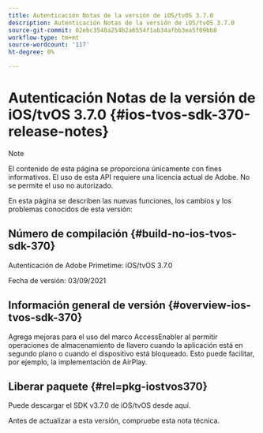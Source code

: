 ```yaml
---
title: Autenticación Notas de la versión de iOS/tvOS 3.7.0
description: Autenticación Notas de la versión de iOS/tvOS 3.7.0
source-git-commit: 02ebc3548a254b2a6554f1ab34afbb3ea5f09bb8
workflow-type: tm+mt
source-wordcount: '117'
ht-degree: 0%

---
```


# Autenticación Notas de la versión de iOS/tvOS 3.7.0 {#ios-tvos-sdk-370-release-notes}

>[!NOTE]
>
>El contenido de esta página se proporciona únicamente con fines informativos. El uso de esta API requiere una licencia actual de Adobe. No se permite el uso no autorizado.

En esta página se describen las nuevas funciones, los cambios y los problemas conocidos de esta versión:

## Número de compilación {#build-no-ios-tvos-sdk-370}

Autenticación de Adobe Primetime: iOS/tvOS 3.7.0

Fecha de versión: 03/09/2021



## Información general de versión {#overview-ios-tvos-sdk-370}

Agrega mejoras para el uso del marco AccessEnabler al permitir operaciones de almacenamiento de llavero cuando la aplicación está en segundo plano o cuando el dispositivo está bloqueado. Esto puede facilitar, por ejemplo, la implementación de AirPlay.

## Liberar paquete {#rel=pkg-iostvos370}

Puede descargar el SDK v3.7.0 de iOS/tvOS desde aquí.

Antes de actualizar a esta versión, compruebe esta nota técnica.
